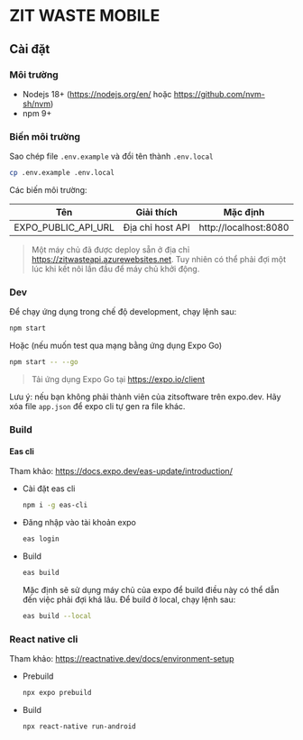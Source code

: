 # ZIT WASTE MOBILE

## Cài đặt

### Môi trường

-   Nodejs 18+ (https://nodejs.org/en/ hoặc https://github.com/nvm-sh/nvm)
-   npm 9+

### Biến môi trường

Sao chép file `.env.example` và đổi tên thành `.env.local`

```sh
cp .env.example .env.local
```

Các biến môi trường:

| Tên                 | Giải thích       | Mặc định              |
| ------------------- | ---------------- | --------------------- |
| EXPO_PUBLIC_API_URL | Địa chỉ host API | http://localhost:8080 |

> Một máy chủ đã được deploy sẵn ở địa chỉ https://zitwasteapi.azurewebsites.net. Tuy nhiên có thể phải đợi một lúc khi kết nôi lần đầu để máy chủ khởi động.

### Dev

Để chạy ứng dụng trong chế độ development, chạy lệnh sau:

```sh
npm start
```

Hoặc (nếu muốn test qua mạng bằng ứng dụng Expo Go)

```sh
npm start -- --go
```

> Tải ứng dụng Expo Go tại https://expo.io/client

Lưu ý: nếu bạn không phải thành viên của zitsoftware trên expo.dev. Hãy xóa file `app.json` để expo cli tự gen ra file khác.

### Build

#### Eas cli

Tham khảo: https://docs.expo.dev/eas-update/introduction/

-   Cài đặt eas cli

    ```sh
    npm i -g eas-cli
    ```

-   Đăng nhập vào tài khoản expo
    ```sh
    eas login
    ```
-   Build

    ```sh
    eas build
    ```

    Mặc định sẽ sử dụng máy chủ của expo để build điều này có thể dẫn đến việc phải đợi khá lâu. Để build ở local, chạy lệnh sau:

    ```sh
    eas build --local
    ```

### React native cli

Tham khảo: https://reactnative.dev/docs/environment-setup

-   Prebuild

    ```sh
    npx expo prebuild
    ```

-   Build

    ```sh
    npx react-native run-android
    ```
